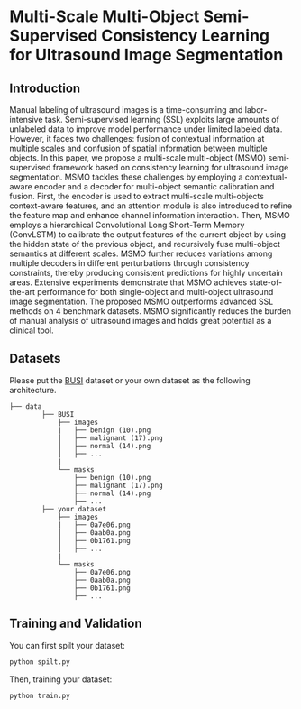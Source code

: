 # Multi-Scale Multi-Object Semi-Supervised Consistency Learning for Ultrasound Image Segmentation



## Introduction
Manual labeling of ultrasound images is a time-consuming and labor-intensive task. Semi-supervised learning (SSL) exploits large amounts of unlabeled data to improve model performance under limited labeled data. However, it faces two challenges: fusion of contextual information at multiple scales and confusion of spatial information between multiple objects. In this paper, we propose a multi-scale multi-object (MSMO) semi-supervised framework based on consistency learning for ultrasound image segmentation. MSMO tackles these challenges by employing a contextual-aware encoder and a decoder for multi-object semantic calibration and fusion. First, the encoder is used to extract multi-scale multi-objects context-aware features, and an attention module is also introduced to refine the feature map and enhance channel information interaction. Then, MSMO employs a hierarchical Convolutional Long Short-Term Memory (ConvLSTM) to calibrate the output features of the current object by using the hidden state of the previous object, and recursively fuse multi-object semantics at different scales. MSMO further reduces variations among multiple decoders in different perturbations through consistency constraints, thereby producing consistent predictions for highly uncertain areas. Extensive experiments demonstrate that MSMO achieves state-of-the-art performance for both single-object and multi-object ultrasound image segmentation. The proposed MSMO outperforms advanced SSL methods on 4 benchmark datasets. MSMO significantly reduces the burden of manual analysis of ultrasound images and holds great potential as a clinical tool.



## Datasets

Please put the [BUSI](https://www.kaggle.com/aryashah2k/breast-ultrasound-images-dataset) dataset or your own dataset as the following architecture. 
```
├── data
        ├── BUSI
            ├── images
            |   ├── benign (10).png
            │   ├── malignant (17).png
            │   ├── normal (14).png
            │   ├── ...
            |
            └── masks
                ├── benign (10).png
                ├── malignant (17).png
                ├── normal (14).png
                ├── ...
        ├── your dataset
            ├── images
            |   ├── 0a7e06.png
            │   ├── 0aab0a.png
            │   ├── 0b1761.png
            │   ├── ...
            |
            └── masks
                ├── 0a7e06.png
                ├── 0aab0a.png
                ├── 0b1761.png
                ├── ...
```


## Training and Validation


You can first spilt your dataset:

```python
python spilt.py
```

Then, training your dataset:

```python
python train.py
```

[//]: # (## Citation)

[//]: # ()
[//]: # (If you use our code, please cite our paper:)

[//]: # (```tex)

[//]: # (@article{tang2023multilevel,)

[//]: # (  title={Multi-Level Global Context Cross Consistency Model for Semi-Supervised Ultrasound Image Segmentation with Diffusion Model},)

[//]: # (  author={Fenghe Tang and Jianrui Ding and Lingtao Wang and Min Xian and Chunping Ning},)

[//]: # (  journal={arXiv preprint arXiv:2305.09447},)

[//]: # (  year={2023})

[//]: # (})

[//]: # (```)

